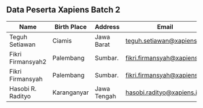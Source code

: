 ## Data Peserta Xapiens Batch 2
| Name             | Birth Place   | Address    | Email                     | Interest           | Motto           |
| ---------------- | ------------- | ---------- | ------------------------- | ------------------ | --------------- |
| Teguh Setiawan   | Ciamis        | Jawa Barat | teguh.setiawan@xapiens.id | Python, JavaScript | Semangat selalu |
| Fikri Firmansyah2| Palembang     | Sumbar.    | fikri.firmansyah@xapiens.id| Python, JavaScript| Do the best     |
| Fikri Firmansyah | Palembang     | Sumbar.    | fikri.firmansyah@xapiens.id| Python, JavaScript| Do the best     |
| Hasobi R. Radityo| Karanganyar   | Jawa Tengah| hasobi.radityo@xapiens.id | Python, JavaScript | Iya selalu      |
